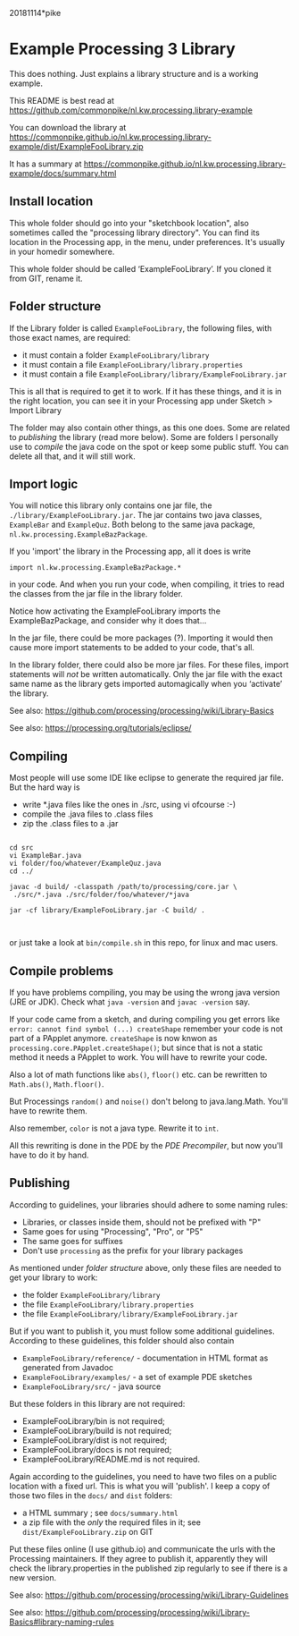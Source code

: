 20181114*pike
# Example Processing 3 Library

This does nothing. Just explains a library structure and is a working example.

This README is best read at 
https://github.com/commonpike/nl.kw.processing.library-example

You can download the library at 
https://commonpike.github.io/nl.kw.processing.library-example/dist/ExampleFooLibrary.zip

It has a summary at 
https://commonpike.github.io/nl.kw.processing.library-example/docs/summary.html

## Install location

This whole folder should go into your "sketchbook location",
also sometimes called the "processing library directory".
You can find its location in the Processing app, in the menu,
under preferences. It's usually in your homedir somewhere.

This whole folder should be called ‘ExampleFooLibrary’.
If you cloned it from GIT, rename it.

## Folder structure

If the Library folder is called `ExampleFooLibrary`, the
following files, with those exact names, are required:

 - it must contain a folder `ExampleFooLibrary/library`
 - it must contain a file `ExampleFooLibrary/library.properties`
 - it must contain a file `ExampleFooLibrary/library/ExampleFooLibrary.jar`


This is all that is required to get it to work. 
If it has these things, and it is in the right location,
you can see it in your Processing app under Sketch > Import Library


The folder may also contain other things, as this
one does. Some are related to _publishing_ the library 
(read more below). Some are folders I personally use to 
_compile_ the java code on the spot or keep some public
stuff. You can delete all that, and it will still work.

## Import logic

You will notice this library only contains
one jar file, the `./library/ExampleFooLibrary.jar`. 
The jar contains two java classes, `ExampleBar` and `ExampleQuz`.
Both belong to the same java package, `nl.kw.processing.ExampleBazPackage`.

If you 'import' the library in the Processing app, all 
it does is write 

`import nl.kw.processing.ExampleBazPackage.*`

in your code. And when you run your code, when compiling,
it tries to read the classes from the jar file in the library folder.

Notice how activating the ExampleFooLibrary imports the 
ExampleBazPackage, and consider why it does that…

In the jar file, there could be more packages (?). 
Importing it would then cause more import statements
to be added to your code, that's all.

In the library folder, there could also be more jar files. 
For these files, import statements will _not_ be written automatically.
Only the jar file with the exact same name as the library
gets imported automagically when you ‘activate’ the library.



See also:
https://github.com/processing/processing/wiki/Library-Basics

See also:
https://processing.org/tutorials/eclipse/

## Compiling 

Most people will use some IDE like eclipse to generate
the required jar file. But the hard way is

- write *.java files like the ones in ./src, using vi ofcourse :-)
- compile the .java files to .class files 
- zip the .class files to a .jar  

```

cd src
vi ExampleBar.java
vi folder/foo/whatever/ExampleQuz.java
cd ../

javac -d build/ -classpath /path/to/processing/core.jar \
 ./src/*.java ./src/folder/foo/whatever/*java

jar -cf library/ExampleFooLibrary.jar -C build/ .
  
  
```

or just take a look at `bin/compile.sh` in this repo,
for linux and mac users.

## Compile problems 

If you have problems compiling, you may be using the wrong java
version (JRE or JDK). Check what `java -version` and `javac -version` say.

If your code came from a sketch, and during compiling you get errors like 
``error: cannot find symbol (...) createShape``
remember your code is not part of a PApplet anymore. 
`createShape` is now knwon as `processing.core.PApplet.createShape()`;
but since that is not a  static method it needs a PApplet
to work. You will have to rewrite your code.

Also a lot of math functions like `abs()`, `floor()` etc. can
be rewritten to `Math.abs()`, `Math.floor()`. 

But Processings `random()` and `noise()` don't belong to 
java.lang.Math. You'll have to rewrite them.

Also remember, `color` is not a java type. Rewrite it to `int`.

All this rewriting is done in the PDE by the _PDE Precompiler_,
but now you'll have to do it by hand. 

## Publishing

According to guidelines, your libraries should adhere
to some naming rules:


  - Libraries, or classes inside them, should not be prefixed with "P" 
  - Same goes for using "Processing", "Pro", or "P5" 
  - The same goes for suffixes
  - Don't use ``processing`` as the prefix for your library packages
  
As mentioned under _folder structure_ above, 
only these files are needed to get your library to work:

 - the folder `ExampleFooLibrary/library`
 - the file `ExampleFooLibrary/library.properties`
 - the file `ExampleFooLibrary/library/ExampleFooLibrary.jar`

But if you want to publish it, you must follow some additional
guidelines. According to these guidelines, this folder 
should also contain

 - `ExampleFooLibrary/reference/` - documentation in HTML format as generated from Javadoc
 - `ExampleFooLibrary/examples/`  - a set of example PDE sketches 
 - `ExampleFooLibrary/src/` - java source

But these folders in this library are not required:

 - ExampleFooLibrary/bin  is not required;
 - ExampleFooLibrary/build is not required;
 - ExampleFooLibrary/dist is not required;
 - ExampleFooLibrary/docs is not required; 
 - ExampleFooLibrary/README.md is not required.


Again according to the guidelines, you need to have
two files on a public location with a fixed url. This is 
what you will 'publish'. I keep a copy of those two
files in the `docs/` and `dist` folders:

 - a HTML summary ; see `docs/summary.html`
 - a zip file with the *only* the required files in it; see `dist/ExampleFooLibrary.zip` on GIT

Put these files online (I use github.io) and communicate
the urls with the Processing maintainers. If they agree
to publish it, apparently they will check the library.properties
in the published zip regularly to see if there is a new version.

See also:
https://github.com/processing/processing/wiki/Library-Guidelines

See also:
https://github.com/processing/processing/wiki/Library-Basics#library-naming-rules
